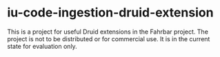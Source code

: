 # iu-code-ingestion-druid-extension

This is a project for useful Druid extensions in the Fahrbar project. 
The project is not to be distributed or for commercial use. It is in the current state for evaluation only.

